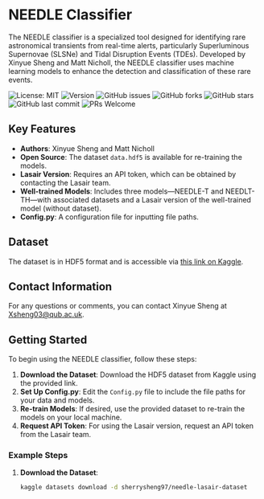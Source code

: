 # NEEDLE Classifier

The NEEDLE classifier is a specialized tool designed for identifying rare astronomical transients from real-time alerts, particularly Superluminous Supernovae (SLSNe) and Tidal Disruption Events (TDEs). Developed by Xinyue Sheng and Matt Nicholl, the NEEDLE classifier uses machine learning models to enhance the detection and classification of these rare events.


![License: MIT](https://img.shields.io/badge/License-MIT-yellow.svg)
![Version](https://img.shields.io/github/v/release/XinyueSheng2019/NEEDLE.svg)
![GitHub issues](https://img.shields.io/github/issues/XinyueSheng2019/NEEDLE.svg)
![GitHub forks](https://img.shields.io/github/forks/XinyueSheng2019/NEEDLE.svg)
![GitHub stars](https://img.shields.io/github/stars/XinyueSheng2019/NEEDLE.svg)
![GitHub last commit](https://img.shields.io/github/last-commit/XinyueSheng2019/NEEDLE.svg)
![PRs Welcome](https://img.shields.io/badge/PRs-welcome-brightgreen.svg)


## Key Features

- **Authors**: Xinyue Sheng and Matt Nicholl
- **Open Source**: The dataset `data.hdf5` is available for re-training the models.
- **Lasair Version**: Requires an API token, which can be obtained by contacting the Lasair team.
- **Well-trained Models**: Includes three models—NEEDLE-T and NEEDLT-TH—with associated datasets and a Lasair version of the well-trained model (without dataset).
- **Config.py**: A configuration file for inputting file paths.

## Dataset

The dataset is in HDF5 format and is accessible via [this link on Kaggle](https://www.kaggle.com/datasets/sherrysheng97/needle-lasair-dataset).

## Contact Information

For any questions or comments, you can contact Xinyue Sheng at Xsheng03@qub.ac.uk.

## Getting Started

To begin using the NEEDLE classifier, follow these steps:

1. **Download the Dataset**: Download the HDF5 dataset from Kaggle using the provided link.
2. **Set Up Config.py**: Edit the `Config.py` file to include the file paths for your data and models.
3. **Re-train Models**: If desired, use the provided dataset to re-train the models on your local machine.
4. **Request API Token**: For using the Lasair version, request an API token from the Lasair team.

### Example Steps

1. **Download the Dataset**:
   ```sh
   kaggle datasets download -d sherrysheng97/needle-lasair-dataset
